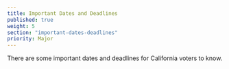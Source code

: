 ```yaml
---
title: Important Dates and Deadlines
published: true
weight: 5
section: "important-dates-deadlines"
priority: Major
---
```


There are some important dates and deadlines for California voters to know.
